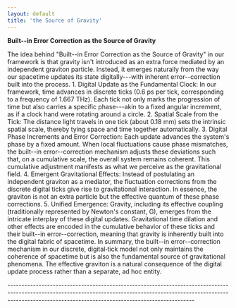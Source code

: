 ```yaml
---
layout: default
title: 'the Source of Gravity'
---
```


<p><strong>Built--in Error Correction as the Source of Gravity</strong></p>
<p>
  The idea behind "Built--in Error Correction as the Source of Gravity" in our
  framework is that gravity isn't introduced as an extra force mediated by an
  independent graviton particle. Instead, it emerges naturally from the way our
  spacetime updates its state digitally---with inherent error--correction built
  into the process. 1. Digital Update as the Fundamental Clock: In our
  framework, time advances in discrete ticks (0.6 ps per tick, corresponding to
  a frequency of 1.667 THz). Each tick not only marks the progression of time
  but also carries a specific phase---akin to a fixed angular increment, as if a
  clock hand were rotating around a circle. 2. Spatial Scale from the Tick: The
  distance light travels in one tick (about 0.18 mm) sets the intrinsic spatial
  scale, thereby tying space and time together automatically. 3. Digital Phase
  Increments and Error Correction: Each update advances the system's phase by a
  fixed amount. When local fluctuations cause phase mismatches, the built--in
  error--correction mechanism adjusts these deviations such that, on a
  cumulative scale, the overall system remains coherent. This cumulative
  adjustment manifests as what we perceive as the gravitational field. 4.
  Emergent Gravitational Effects: Instead of postulating an independent graviton
  as a mediator, the fluctuation corrections from the discrete digital ticks
  give rise to gravitational interaction. In essence, the graviton is not an
  extra particle but the effective quantum of these phase corrections. 5.
  Unified Emergence: Gravity, including its effective coupling (traditionally
  represented by Newton's constant, G), emerges from the intricate interplay of
  these digital updates. Gravitational time dilation and other effects are
  encoded in the cumulative behavior of these ticks and their built--in
  error--correction, meaning that gravity is inherently built into the digital
  fabric of spacetime. In summary, the built--in error--correction mechanism in
  our discrete, digital‐tick model not only maintains the coherence of spacetime
  but is also the fundamental source of gravitational phenomena. The effective
  graviton is a natural consequence of the digital update process rather than a
  separate, ad hoc entity.
</p>
<p>
  ------------------------------------------------------------------------------------------------------------------------------------------------------------------------------------------------------------------------------
</p>

